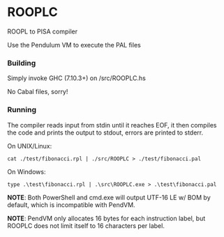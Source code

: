 # ROOPLC
ROOPL to PISA compiler

Use the Pendulum VM to execute the PAL files

### Building

Simply invoke GHC (7.10.3+) on /src/ROOPLC.hs

No Cabal files, sorry!

### Running

The compiler reads input from stdin until it reaches EOF, it then compiles the code and prints the output to stdout, errors are printed to stderr.

On UNIX/Linux:
    
    cat ./test/fibonacci.rpl | ./src/ROOPLC > ./test/fibonacci.pal

On Windows:

    type .\test\fibonacci.rpl | .\src\ROOPLC.exe > .\test\fibonacci.pal

__NOTE__: Both PowerShell and cmd.exe will output UTF-16 LE w/ BOM by default, which is incompatible with PendVM.

__NOTE__: PendVM only allocates 16 bytes for each instruction label, but ROOPLC does not limit itself to 16 characters per label.
